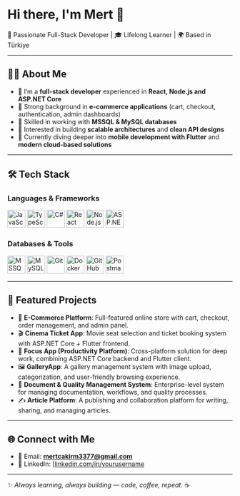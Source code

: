 # Hi there, I'm Mert 👋

🚀 Passionate Full-Stack Developer | 🎓 Lifelong Learner | 🌍 Based in Türkiye  

---

## 👨‍💻 About Me
- 🔹 I’m a **full-stack developer** experienced in **React, Node.js and ASP.NET Core**  
- 🔹 Strong background in **e-commerce applications** (cart, checkout, authentication, admin dashboards)  
- 🔹 Skilled in working with **MSSQL & MySQL databases**  
- 🔹 Interested in building **scalable architectures** and **clean API designs**  
- 🔹 Currently diving deeper into **mobile development with Flutter** and **modern cloud-based solutions**  

---

## 🛠️ Tech Stack

### Languages & Frameworks
<p align="left">
  <img src="https://cdn.jsdelivr.net/gh/devicons/devicon/icons/javascript/javascript-original.svg" alt="JavaScript" width="40" height="40"/>
  <img src="https://cdn.jsdelivr.net/gh/devicons/devicon/icons/typescript/typescript-original.svg" alt="TypeScript" width="40" height="40"/>
  <img src="https://cdn.jsdelivr.net/gh/devicons/devicon/icons/csharp/csharp-original.svg" alt="C#" width="40" height="40"/>
  <img src="https://cdn.jsdelivr.net/gh/devicons/devicon/icons/react/react-original.svg" alt="React" width="40" height="40"/>
  <img src="https://cdn.jsdelivr.net/gh/devicons/devicon/icons/nodejs/nodejs-original.svg" alt="Node.js" width="40" height="40"/>
  <img src="https://cdn.jsdelivr.net/gh/devicons/devicon/icons/dotnetcore/dotnetcore-original.svg" alt="ASP.NET Core" width="40" height="40"/>
</p>

### Databases & Tools
<p align="left">
  <img src="https://cdn.jsdelivr.net/gh/devicons/devicon/icons/microsoftsqlserver/microsoftsqlserver-plain.svg" alt="MSSQL" width="40" height="40"/>
  <img src="https://cdn.jsdelivr.net/gh/devicons/devicon/icons/mysql/mysql-original.svg" alt="MySQL" width="40" height="40"/>
  <img src="https://cdn.jsdelivr.net/gh/devicons/devicon/icons/git/git-original.svg" alt="Git" width="40" height="40"/>
  <img src="https://cdn.jsdelivr.net/gh/devicons/devicon/icons/docker/docker-original.svg" alt="Docker" width="40" height="40"/>
  <img src="https://cdn.jsdelivr.net/gh/devicons/devicon/icons/github/github-original.svg" alt="GitHub" width="40" height="40"/>
  <img src="https://cdn.jsdelivr.net/gh/devicons/devicon/icons/postman/postman-original.svg" alt="Postman" width="40" height="40"/>
</p>

---

## 📌 Featured Projects
- 🛒 **E-Commerce Platform**: Full-featured online store with cart, checkout, order management, and admin panel.  
- 🎬 **Cinema Ticket App**: Movie seat selection and ticket booking system with ASP.NET Core + Flutter frontend.  
- 🎯 **Focus App (Productivity Platform)**: Cross-platform solution for deep work, combining ASP.NET Core backend and Flutter client.  
- 🖼️ **GalleryApp**: A gallery management system with image upload, categorization, and user-friendly browsing experience.  
- 📑 **Document & Quality Management System**: Enterprise-level system for managing documentation, workflows, and quality processes.  
- ✍️ **Article Platform**: A publishing and collaboration platform for writing, sharing, and managing articles.  

---

## 🌐 Connect with Me
- 📧 Email: **mertcakirm3377@gmail.com**  
- 💼 LinkedIn: [[linkedin.com/in/yourusername](https://linkedin.com/in/yourusername](https://www.linkedin.com/in/mertcakirm/))  

---

✨ *Always learning, always building — code, coffee, repeat.* ☕
